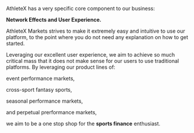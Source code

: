 AthleteX has a very specific core component to our business:

**Network Effects and User Experience.**

AthleteX Markets strives to make it extremely easy and intuitive to use our platform, to the point where you do not need any explanation on how to get started.

Leveraging our excellent user experience, we aim to achieve so much critical mass that it does not make sense for our users to use traditional platforms.  By leveraging our product lines of: 

event performance markets,

cross-sport fantasy sports,

seasonal performance markets,

and perpetual prerformance markets,

 we aim to be a one stop shop for the **sports finance** enthusiast.
